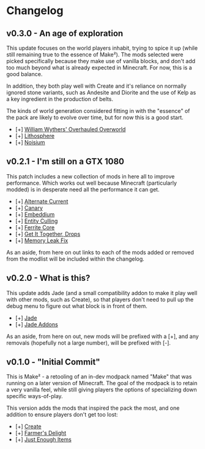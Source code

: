 # Changelog

## v0.3.0 - An age of exploration
This update focuses on the world players inhabit, trying to spice it up (while
still remaining true to the essence of Make²). The mods selected were picked
specifically because they make use of vanilla blocks, and don't add too much
beyond what is already expected in Minecraft. For now, this is a good balance.

In addition, they both play well with Create and it's reliance on normally
ignored stone variants, such as Andesite and Diorite and the use of Kelp as a
key ingredient in the production of belts.

The kinds of world generation considered fitting in with the "essence" of the
pack are likely to evolve over time, but for now this is a good start.

* [+] [William Wythers' Overhauled Overworld](https://modrinth.com/mod/wwoo)
* [+] [Lithosphere](https://modrinth.com/datapack/lithosphere)
* [+] [Noisium](https://modrinth.com/mod/noisium)


## v0.2.1 - I'm still on a GTX 1080
This patch includes a new collection of mods in here all to improve performance.
Which works out well because Minecraft (particularly modded) is in desperate
need all the performance it can get.

* [+] [Alternate Current](https://modrinth.com/mod/alternate-current)
* [+] [Canary](https://modrinth.com/mod/canary)
* [+] [Embeddium](https://modrinth.com/mod/embeddium)
* [+] [Entity Culling](https://modrinth.com/mod/entityculling)
* [+] [Ferrite Core](https://modrinth.com/mod/ferrite-core)
* [+] [Get It Together, Drops](https://modrinth.com/mod/get-it-together-drops)
* [+] [Memory Leak Fix](https://modrinth.com/mod/memoryleakfix)

As an aside, from here on out links to each of the mods added or removed from
the modlist will be included within the changelog.


## v0.2.0 - What is this?
This update adds Jade (and a small compatibility addon to make it play well
with other mods, such as Create), so that players don't need to pull up the
debug menu to figure out what block is in front of them.

* [+] [Jade](https://modrinth.com/mod/jade)
* [+] [Jade Addons](https://modrinth.com/mod/jade-addons-forge)

As an aside, from here on out, new mods will be prefixed with a [+], and any
removals (hopefully not a large number), will be prefixed with [-].


## v0.1.0 - "Initial Commit"
This is Make² - a retooling of an in-dev modpack named "Make" that was running
on a later version of Minecraft. The goal of the modpack is to retain a very
vanilla feel, while still giving players the options of specializing down
specific ways-of-play.

This version adds the mods that inspired the pack the most, and one addition to
ensure players don't get too lost:

* [+] [Create](https://modrinth.com/mod/create)
* [+] [Farmer's Delight](https://modrinth.com/mod/farmers-delight)
* [+] [Just Enough Items](https://modrinth.com/mod/jei)
